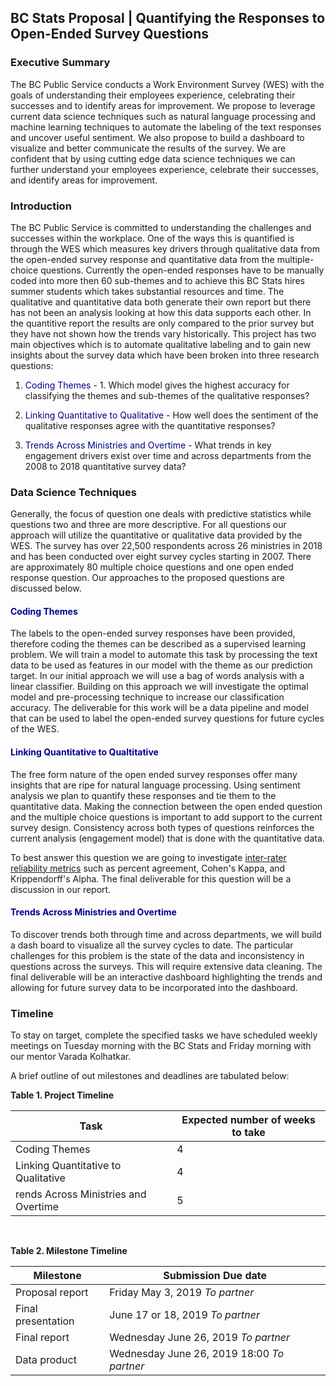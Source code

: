 BC Stats Proposal | Quantifying the Responses to Open-Ended Survey Questions
-----------------

### Executive Summary

The BC Public Service conducts a Work Environment Survey (WES) with the goals of understanding their employees experience, celebrating their successes and to identify areas for improvement. We propose to leverage current data science techniques such as natural language processing and machine learning techniques to automate the labeling of the text responses and uncover useful sentiment. We also propose to build a dashboard to visualize and better communicate the results of the survey. We are confident that by using cutting edge data science techniques we can further understand your employees experience, celebrate their successes, and identify areas for improvement.



### Introduction

The BC Public Service is committed to understanding the challenges and successes within the workplace. One of the ways this is quantified is through the WES which measures key drivers through qualitative data from the open-ended survey response and quantitative data from the multiple-choice questions. Currently the open-ended responses have to be manually coded into more then 60 sub-themes and to achieve this BC Stats hires summer students which takes substantial resources and time. The qualitative and quantitative data both generate their own report but there has not been an analysis looking at how this data supports each other. In the quantitive report the results are only compared to the prior survey but they have not shown how the trends vary historically.
This project has two main objectives which is to automate qualitative labeling and to gain new insights about the survey data which have been broken into three research questions:

1.  <span style="color:Darkblue">Coding Themes</span> - 1.	Which model gives the highest accuracy for classifying the themes and sub-themes of the qualitative responses?

2.  <span style="color:Darkblue">Linking Quantitative to Qualitative</span> - How well does the sentiment of the qualitative responses agree with the quantitative responses?

3.  <span style="color:Darkblue">Trends Across Ministries and Overtime</span> - What trends in key engagement drivers exist over time and across departments from the 2008 to 2018 quantitative survey data?

### Data Science Techniques

Generally, the focus of question one deals with predictive statistics while questions two and three are more descriptive. For all questions our approach will utilize the quantitative or qualitative data provided by the WES. The survey has over 22,500 respondents across 26 ministries in 2018 and has been conducted over eight survey cycles starting in 2007. There are approximately 80 multiple choice questions and one open ended response question. Our approaches to the proposed questions are discussed below.

#### <span style="color:Darkblue">Coding Themes</span>

The labels to the open-ended survey responses have been provided, therefore coding the themes can be described as a supervised learning problem. We will train a model to automate this task by processing the text data to be used as features in our model with the theme as our prediction target. In our initial approach we will use a bag of words analysis with a linear classifier. Building on this approach we will investigate the optimal model and pre-processing technique to increase our classification accuracy. The deliverable for this work will be a data pipeline and model that can be used to label the open-ended survey questions for future cycles of the WES.

#### <span style="color:Darkblue">Linking Quantitative to Qualtitative</span>

The free form nature of the open ended survey responses offer many insights that are ripe for natural language processing. Using sentiment analysis we plan to quantify these responses and tie them to the quantitative data. Making the connection between the open ended question and the multiple choice questions is important to add support to the current survey design. Consistency across both types of questions reinforces the current analysis (engagement model) that is done with the quantitative data.

To best answer this question we are going to investigate [inter-rater reliability metrics](https://en.wikipedia.org/wiki/Inter-rater_reliability) such as percent agreement, Cohen's Kappa, and Krippendorff's Alpha. The final deliverable for this question will be a discussion in our report.

#### <span style="color:Darkblue">Trends Across Ministries and Overtime</span>

To discover trends both through time and across departments, we will build a dash board to visualize all the survey cycles to date. The particular challenges for this problem is the state of the data and inconsistency in questions across the surveys. This will require extensive data cleaning. The final deliverable will be an interactive dashboard highlighting the trends and allowing for future survey data to be incorporated into the dashboard.

### Timeline

To stay on target, complete the specified tasks we have scheduled weekly meetings on Tuesday morning with the BC Stats and Friday morning with our mentor Varada Kolhatkar.

A brief outline of out milestones and deadlines are tabulated below:

**Table 1. Project Timeline**

| Task                                 | Expected number of weeks to take |
|--------------------------------------|----------------------------------|
| Coding Themes                        | 4                                |
| Linking Quantitative to Qualitative  | 4                                |
| rends Across Ministries and Overtime | 5                                |

<br>

**Table 2. Milestone Timeline**

| Milestone          | Submission Due date                        |
|--------------------|--------------------------------------------|
| Proposal report    | Friday May 3, 2019 *To partner*            |
| Final presentation | June 17 or 18, 2019 *To partner*           |
| Final report       | Wednesday June 26, 2019 *To partner*       |
| Data product       | Wednesday June 26, 2019 18:00 *To partner* |
